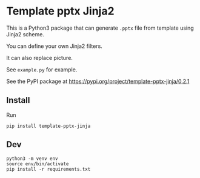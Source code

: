 # Template pptx Jinja2

This is a Python3 package that can generate `.pptx` file from template using Jinja2 scheme.

You can define your own Jinja2 filters.

It can also replace picture.

See `example.py` for example.

See the PyPI package at https://pypi.org/project/template-pptx-jinja/0.2.1

## Install

Run

    pip install template-pptx-jinja

## Dev

    python3 -m venv env
    source env/bin/activate
    pip install -r requirements.txt
